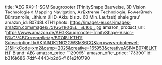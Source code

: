 title: 'AEG RX9-1-SGM Saugroboter (TrinityShape Bauweise, 3D Vision Technologie & Mapping Navigation, AirExtreme Technologie, PowerBrush Bürstenrolle, Lithium UHD-Akku bis zu 60 Min. Laufzeit) shale grau'
amazon_id: B0748LKTH1
photo: https://images-eu.ssl-images-amazon.com/images/I/51GGr1FaqEL._SL160_.jpg
amazon_product_url: 'https://www.amazon.de/AEG-Saugroboter-TrinityShape-Vision-B%C3%BCrstenrolle/dp/B0748LKTH1?SubscriptionId=AKIAI5DK2NO2GWSMS6CQ&tag=wwwroboterwel-21&linkCode=xm2&camp=2025&creative=165953&creativeASIN=B0748LKTH1'
Brand: AEG
amazon_price: "129995"
amazon_offer_price: "73390"
id: b316b686-7ddf-4443-b2d6-f461e2f0f790
